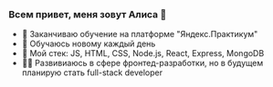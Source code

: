 ### Всем привет, меня зовут Алиса 👋

- 🔭 Заканчиваю обучение на платформе "Яндекс.Практикум"
- 🤔 Обучаюсь новому каждый день
- 💬 Мой стек: JS, HTML, CSS, Node.js, React, Express, MongoDB
- 👩‍🎓 Развивиаюсь в сфере фронтед-разработки, но в будущем планирую стать full-stack developer
